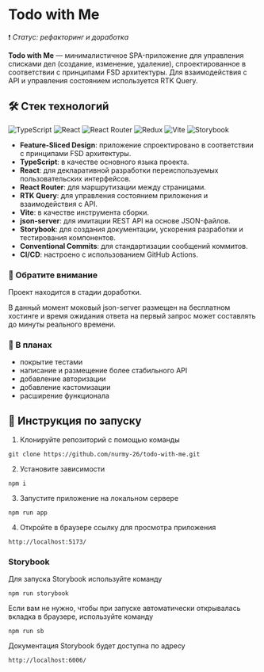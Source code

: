# Todo with Me

❗ _Статус: рефакторинг и доработка_

**Todo with Me** — минималистичное SPA-приложение для управления списками дел (создание, изменение, удаление), спроектированное в соответствии с принципами FSD архитектуры. Для взаимодействия с API и управления состоянием используется RTK Query.

## 🛠️ Стек технологий

![TypeScript](https://img.shields.io/badge/typescript-%23007ACC.svg?style=for-the-badge&logo=typescript&logoColor=white)
![React](https://img.shields.io/badge/react-%2320232a.svg?style=for-the-badge&logo=react&logoColor=%2361DAFB)
![React Router](https://img.shields.io/badge/React_Router-CA4245?style=for-the-badge&logo=react-router&logoColor=white)
![Redux](https://img.shields.io/badge/redux-%23593d88.svg?style=for-the-badge&logo=redux&logoColor=white)
![Vite](https://img.shields.io/badge/vite-%23646CFF.svg?style=for-the-badge&logo=vite&logoColor=white)
![Storybook](https://img.shields.io/badge/-Storybook-FF4785?style=for-the-badge&logo=storybook&logoColor=white)

- **Feature-Sliced Design**: приложение спроектировано в соответствии с принципами FSD архитектуры.
- **TypeScript**: в качестве основного языка проекта.
- **React**: для декларативной разработки переиспользуемых пользовательских интерфейсов.
- **React Router**: для маршрутизации между страницами.
- **RTK Query**: для управления состоянием приложения и взаимодействия с API.
- **Vite**: в качестве инструмента сборки.
- **json-server**: для имитации REST API на основе JSON-файлов.
- **Storybook**: для создания документации, ускорения разработки и тестирования компонентов.
- **Conventional Commits**: для стандартизации сообщений коммитов.
- **CI/CD**: настроено с использованием GitHub Actions.

### 🚧 Обратите внимание

Проект находится в стадии доработки.

В данный момент моковый json-server размещен на бесплатном хостинге и время ожидания ответа на первый запрос может составлять до минуты реального времени.

### 🎯 В планах

- покрытие тестами
- написание и размещение более стабильного API
- добавление авторизации
- добавление кастомизации
- расширение функционала

## 🚀 Инструкция по запуску

1. Клонируйте репозиторий с помощью команды

```shell
git clone https://github.com/nurmy-26/todo-with-me.git
```

2. Установите зависимости

```shell
npm i
```

3. Запустите приложение на локальном сервере

```shell
npm run app
```

4. Откройте в браузере ссылку для просмотра приложения

```shell
http://localhost:5173/
```

### Storybook

Для запуска Storybook используйте команду

```shell
npm run storybook
```

Если вам не нужно, чтобы при запуске автоматически открывалась вкладка в браузере, используйте команду

```shell
npm run sb
```

Документация Storybook будет доступна по адресу

```shell
http://localhost:6006/
```

<!--
If you are developing a production application, we recommend updating the configuration to enable type aware lint rules:

- Configure the top-level `parserOptions` property like this:

```js
export default {
  // other rules...
  parserOptions: {
    ecmaVersion: 'latest',
    sourceType: 'module',
    project: ['./tsconfig.json', './tsconfig.node.json'],
    tsconfigRootDir: __dirname,
  },
}
```

- Replace `plugin:@typescript-eslint/recommended` to `plugin:@typescript-eslint/recommended-type-checked` or `plugin:@typescript-eslint/strict-type-checked`
- Optionally add `plugin:@typescript-eslint/stylistic-type-checked`
- Install [eslint-plugin-react](https://github.com/jsx-eslint/eslint-plugin-react) and add `plugin:react/recommended` & `plugin:react/jsx-runtime` to the `extends` list
-->
